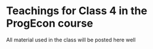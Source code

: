 # Teachings for Class 4 in the ProgEcon course

All material used in the class will be posted here well
